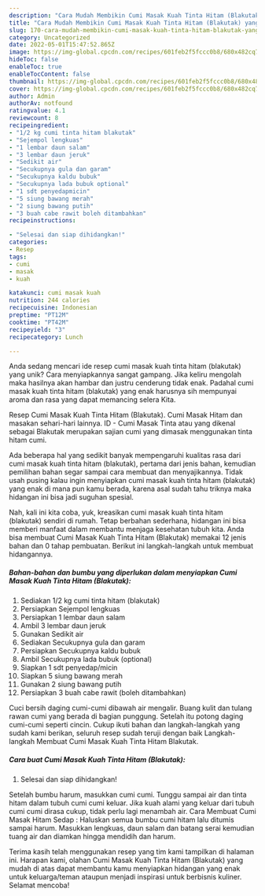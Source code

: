 ```yaml
---
description: "Cara Mudah Membikin Cumi Masak Kuah Tinta Hitam (Blakutak) yang Bisa Manjain Lidah"
title: "Cara Mudah Membikin Cumi Masak Kuah Tinta Hitam (Blakutak) yang Bisa Manjain Lidah"
slug: 170-cara-mudah-membikin-cumi-masak-kuah-tinta-hitam-blakutak-yang-bisa-manjain-lidah
category: Uncategorized
date: 2022-05-01T15:47:52.865Z
image: https://img-global.cpcdn.com/recipes/601feb2f5fccc0b8/680x482cq70/cumi-masak-kuah-tinta-hitam-blakutak-foto-resep-utama.jpg
hideToc: false
enableToc: true
enableTocContent: false
thumbnail: https://img-global.cpcdn.com/recipes/601feb2f5fccc0b8/680x482cq70/cumi-masak-kuah-tinta-hitam-blakutak-foto-resep-utama.jpg
cover: https://img-global.cpcdn.com/recipes/601feb2f5fccc0b8/680x482cq70/cumi-masak-kuah-tinta-hitam-blakutak-foto-resep-utama.jpg
author: Admin
authorAv: notfound
ratingvalue: 4.1
reviewcount: 8
recipeingredient:
- "1/2 kg cumi tinta hitam blakutak"
- "Sejempol lengkuas"
- "1 lembar daun salam"
- "3 lembar daun jeruk"
- "Sedikit air"
- "Secukupnya gula dan garam"
- "Secukupnya kaldu bubuk"
- "Secukupnya lada bubuk optional"
- "1 sdt penyedapmicin"
- "5 siung bawang merah"
- "2 siung bawang putih"
- "3 buah cabe rawit boleh ditambahkan"
recipeinstructions:

- "Selesai dan siap dihidangkan!"
categories:
- Resep
tags:
- cumi
- masak
- kuah

katakunci: cumi masak kuah 
nutrition: 244 calories
recipecuisine: Indonesian
preptime: "PT12M"
cooktime: "PT42M"
recipeyield: "3"
recipecategory: Lunch

---
```





Anda sedang mencari ide resep cumi masak kuah tinta hitam (blakutak) yang unik? Cara menyiapkannya sangat gampang. Jika keliru mengolah maka hasilnya akan hambar dan justru cenderung tidak enak. Padahal cumi masak kuah tinta hitam (blakutak) yang enak harusnya sih mempunyai aroma dan rasa yang dapat memancing selera Kita.





Resep Cumi Masak Kuah Tinta Hitam (Blakutak). Cumi Masak Hitam dan masakan sehari-hari lainnya. ID - Cumi Masak Tinta atau yang dikenal sebagai Blakutak merupakan sajian cumi yang dimasak menggunakan tinta hitam cumi.

Ada beberapa hal yang sedikit banyak mempengaruhi kualitas rasa dari cumi masak kuah tinta hitam (blakutak), pertama dari jenis bahan, kemudian pemilihan bahan segar sampai cara membuat dan menyajikannya. Tidak usah pusing kalau ingin menyiapkan cumi masak kuah tinta hitam (blakutak) yang enak di mana pun kamu berada, karena asal sudah tahu triknya maka hidangan ini bisa jadi suguhan spesial.






Nah, kali ini kita coba, yuk, kreasikan cumi masak kuah tinta hitam (blakutak) sendiri di rumah. Tetap berbahan sederhana, hidangan ini bisa memberi manfaat dalam membantu menjaga kesehatan tubuh kita. Anda bisa membuat Cumi Masak Kuah Tinta Hitam (Blakutak) memakai 12 jenis bahan dan 0 tahap pembuatan. Berikut ini langkah-langkah untuk membuat hidangannya.

<!--inarticleads1-->

##### Bahan-bahan dan bumbu yang diperlukan dalam menyiapkan Cumi Masak Kuah Tinta Hitam (Blakutak):

1. Sediakan 1/2 kg cumi tinta hitam (blakutak)
1. Persiapkan Sejempol lengkuas
1. Persiapkan 1 lembar daun salam
1. Ambil 3 lembar daun jeruk
1. Gunakan Sedikit air
1. Sediakan Secukupnya gula dan garam
1. Persiapkan Secukupnya kaldu bubuk
1. Ambil Secukupnya lada bubuk (optional)
1. Siapkan 1 sdt penyedap/micin
1. Siapkan 5 siung bawang merah
1. Gunakan 2 siung bawang putih
1. Persiapkan 3 buah cabe rawit (boleh ditambahkan)


Cuci bersih daging cumi-cumi dibawah air mengalir. Buang kulit dan tulang rawan cumi yang berada di bagian punggung. Setelah itu potong daging cumi-cumi seperti cincin. Cukup ikuti bahan dan langkah-langkah yang sudah kami berikan, seluruh resep sudah teruji dengan baik Langkah-langkah Membuat Cumi Masak Kuah Tinta Hitam Blakutak. 

<!--inarticleads2-->

##### Cara buat Cumi Masak Kuah Tinta Hitam (Blakutak):


1. Selesai dan siap dihidangkan!

Setelah bumbu harum, masukkan cumi cumi. Tunggu sampai air dan tinta hitam dalam tubuh cumi cumi keluar. Jika kuah alami yang keluar dari tubuh cumi cumi dirasa cukup, tidak perlu lagi menambah air. Cara Membuat Cumi Masak Hitam Sedap : Haluskan semua bumbu cumi hitam lalu ditumis sampai harum. Masukkan lengkuas, daun salam dan batang serai kemudian tuang air dan diamkan hingga mendidih dan harum. 

Terima kasih telah menggunakan resep yang tim kami tampilkan di halaman ini. Harapan kami, olahan Cumi Masak Kuah Tinta Hitam (Blakutak) yang mudah di atas dapat membantu kamu menyiapkan hidangan yang enak untuk keluarga/teman ataupun menjadi inspirasi untuk berbisnis kuliner. Selamat mencoba!
